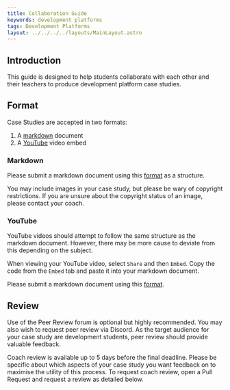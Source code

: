```yaml
---
title: Collaboration Guide
keywords: development platforms
tags: Development Platforms
layout: ../../../../layouts/MainLayout.astro
---
```


## Introduction

This guide is designed to help students collaborate with each other and their teachers to produce development platform case studies.

## Format

Case Studies are accepted in two formats:

1. A [markdown](http://markdown.com) document
2. A [YouTube](http://youtube.com) video embed

### Markdown

Please submit a markdown document using this [format](https://raw.githubusercontent.com/NoroffFEU/development-platforms/main/example-case-study.md) as a structure.

You may include images in your case study, but please be wary of copyright restrictions. If you are unsure about the copyright status of an image, please contact your coach.

### YouTube

YouTube videos should attempt to follow the same structure as the markdown document. However, there may be more cause to deviate from this depending on the subject.

When viewing your YouTube video, select `Share` and then `Embed`. Copy the code from the `Embed` tab and paste it into your markdown document.

Please submit a markdown document using this [format](https://raw.githubusercontent.com/NoroffFEU/development-platforms/main/example-video-case-study.md).

## Review

Use of the Peer Review forum is optional but highly recommended. You may also wish to request peer review via Discord. As the target audience for your case study are development students, peer review should provide valuable feedback.

Coach review is available up to 5 days before the final deadline. Please be specific about which aspects of your case study you want feedback on to maximise the utility of this process. To request coach review, open a Pull Request and request a review as detailed below.
